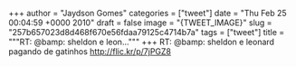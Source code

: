 
+++
author = "Jaydson Gomes"
categories = ["tweet"]
date = "Thu Feb 25 00:04:59 +0000 2010"
draft = false
image = "{TWEET_IMAGE}"
slug = "257b657023d8d468f670e56fdaa79125c4714b7a"
tags = ["tweet"]
title = """RT: @bamp: sheldon e leon..."""
+++
RT: @bamp: sheldon e leonard pagando de gatinhos http://flic.kr/p/7jPGZ8
